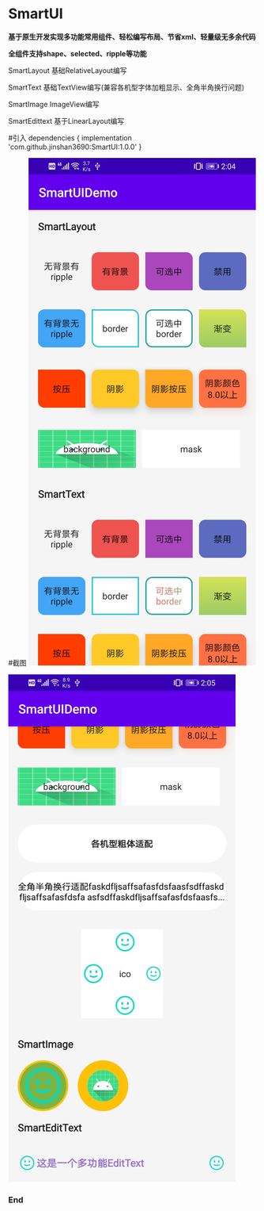 
# SmartUI
**基于原生开发实现多功能常用组件、轻松编写布局、节省xml、轻量级无多余代码**

**全组件支持shape、selected、ripple等功能**

SmartLayout 基础RelativeLayout编写

SmartText 基础TextView编写(兼容各机型字体加粗显示、全角半角换行问题)

SmartImage ImageView编写

SmartEdittext 基于LinearLayout编写

#引入
dependencies {
    implementation 'com.github.jinshan3690:SmartUI:1.0.0'
}


#截图
![screenshot1](https://github.com/jinshan3690/SmartUI/blob/master/screenshot/Screenshot_1.jpg "screenshot1")

![screenshot2](https://github.com/jinshan3690/SmartUI/blob/master/screenshot/Screenshot_2.jpg "screenshot2")

### End